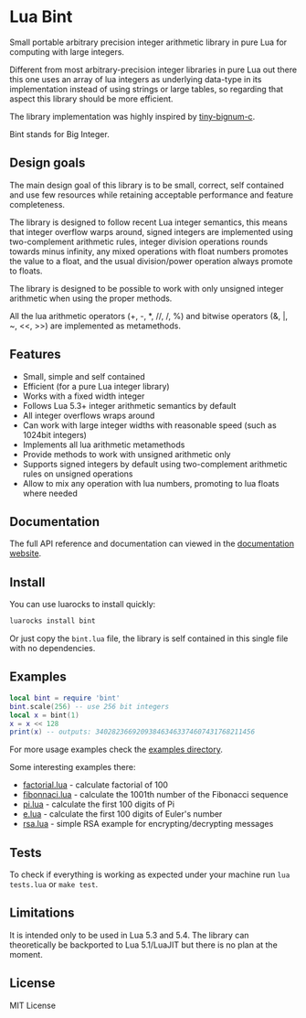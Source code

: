# Lua Bint

Small portable arbitrary precision integer arithmetic library in pure Lua for
computing with large integers.

Different from most arbitrary-precision integer libraries in pure Lua out there this one
uses an array of lua integers as underlying data-type in its implementation instead of
using strings or large tables, so regarding that aspect this library should be more efficient.

The library implementation was highly inspired by
[tiny-bignum-c](https://github.com/kokke/tiny-bignum-c).

Bint stands for Big Integer.

## Design goals

The main design goal of this library is to be small, correct, self contained and use few
resources while retaining acceptable performance and feature completeness.

The library is designed to follow recent Lua integer semantics, this means that
integer overflow warps around,
signed integers are implemented using two-complement arithmetic rules,
integer division operations rounds towards minus infinity,
any mixed operations with float numbers promotes the value to a float,
and the usual division/power operation always promote to floats.

The library is designed to be possible to work with only unsigned integer arithmetic
when using the proper methods.

All the lua arithmetic operators (+, -, *, //, /, %) and bitwise operators (&, |, ~, <<, >>)
are implemented as metamethods.

## Features

* Small, simple and self contained
* Efficient (for a pure Lua integer library)
* Works with a fixed width integer
* Follows Lua 5.3+ integer arithmetic semantics by default
* All integer overflows wraps around
* Can work with large integer widths with reasonable speed (such as 1024bit integers)
* Implements all lua arithmetic metamethods
* Provide methods to work with unsigned arithmetic only
* Supports signed integers by default using two-complement arithmetic rules on unsigned operations
* Allow to mix any operation with lua numbers, promoting to lua floats where needed

## Documentation

The full API reference and documentation can viewed in the
[documentation website](https://edubart.github.io/lua-bint/).

## Install

You can use luarocks to install quickly:

```bash
luarocks install bint
```

Or just copy the `bint.lua` file, the library is self contained in this single file with no dependencies.

## Examples

```lua
local bint = require 'bint'
bint.scale(256) -- use 256 bit integers
local x = bint(1)
x = x << 128
print(x) -- outputs: 340282366920938463463374607431768211456
```

For more usage examples check the
[examples directory](https://github.com/edubart/lua-bint/tree/master/examples).

Some interesting examples there:

* [factorial.lua](https://github.com/edubart/lua-bint/blob/master/examples/factorial.lua) - calculate factorial of 100
* [fibonnaci.lua](https://github.com/edubart/lua-bint/blob/master/examples/fibonnaci.lua) - calculate the 1001th number of the Fibonacci sequence
* [pi.lua](https://github.com/edubart/lua-bint/blob/master/examples/pi.lua) - calculate the first 100 digits of Pi
* [e.lua](https://github.com/edubart/lua-bint/blob/master/examples/e.lua) - calculate the first 100 digits of Euler's number
* [rsa.lua](https://github.com/edubart/lua-bint/blob/master/examples/rsa.lua) - simple RSA example for encrypting/decrypting messages

## Tests

To check if everything is working as expected under your machine run `lua tests.lua` or `make test`.

## Limitations

It is intended only to be used in Lua 5.3 and 5.4. The library can theoretically be backported
to Lua 5.1/LuaJIT but there is no plan at the moment.

## License

MIT License
